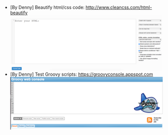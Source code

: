 * [By Denny] Beautify html/css code: http://www.cleancss.com/html-beautify
![](./images/html-beautify.png)
* [By Denny] Test Groovy scripts: https://groovyconsole.appspot.com
![](./images/run-groovy.png)